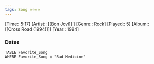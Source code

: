 ```yaml
---
tags: Song ⭐⭐⭐⭐ 
---
```

[Time:: 5:17]
[Artist:: [[Bon Jovi]] ]
[Genre:: Rock]
[Played:: 5]
[Album:: [[Cross Road (1994)]]]
[Year:: 1994]
### Dates
````dataview
TABLE Favorite_Song
WHERE Favorite_Song = "Bad Medicine"
````